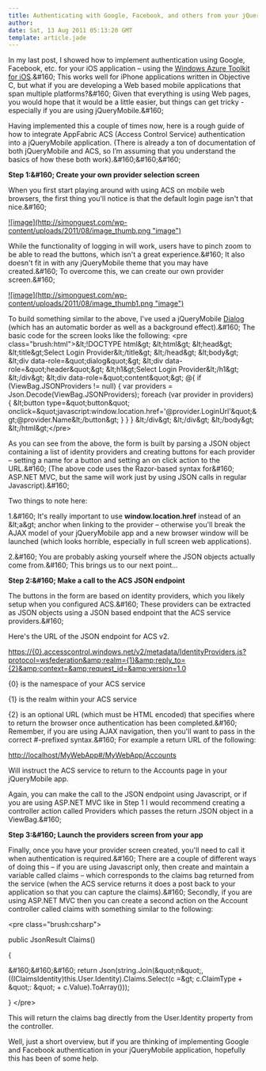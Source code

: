 ```yaml
---
title: Authenticating with Google, Facebook, and others from your jQueryMobile Application
author: 
date: Sat, 13 Aug 2011 05:13:20 GMT
template: article.jade
---
```


In my last post, I showed how to implement authentication using Google, Facebook, etc. for your iOS application – using the [Windows Azure Toolkit for iOS](http:&#x2F;&#x2F;github.com&#x2F;microsoft-dpe).&amp;#160; This works well for iPhone applications written in Objective C, but what if you are developing a Web based mobile applications that span multiple platforms?&amp;#160; Given that everything is using Web pages, you would hope that it would be a little easier, but things can get tricky - especially if you are using jQueryMobile.&amp;#160; 

Having implemented this a couple of times now, here is a rough guide of how to integrate AppFabric ACS (Access Control Service) authentication into a jQueryMobile application. (There is already a ton of documentation of both jQueryMobile and ACS, so I’m assuming that you understand the basics of how these both work).&amp;#160;&amp;#160;&amp;#160; 

**Step 1:&amp;#160; Create your own provider selection screen**

When you first start playing around with using ACS on mobile web browsers, the first thing you&#39;ll notice is that the default login page isn&#39;t that nice.&amp;#160; 

[![image](http:&#x2F;&#x2F;simonguest.com&#x2F;wp-content&#x2F;uploads&#x2F;2011&#x2F;08&#x2F;image_thumb.png &quot;image&quot;)](http:&#x2F;&#x2F;simonguest.com&#x2F;wp-content&#x2F;uploads&#x2F;2011&#x2F;08&#x2F;image.png)

While the functionality of logging in will work, users have to pinch zoom to be able to read the buttons, which isn&#39;t a great experience.&amp;#160; It also doesn&#39;t fit in with any jQueryMobile theme that you may have created.&amp;#160; To overcome this, we can create our own provider screen.&amp;#160; 

[![image](http:&#x2F;&#x2F;simonguest.com&#x2F;wp-content&#x2F;uploads&#x2F;2011&#x2F;08&#x2F;image_thumb1.png &quot;image&quot;)](http:&#x2F;&#x2F;simonguest.com&#x2F;wp-content&#x2F;uploads&#x2F;2011&#x2F;08&#x2F;image1.png)

To build something similar to the above, I&#39;ve used a jQueryMobile [Dialog](http:&#x2F;&#x2F;jquerymobile.com&#x2F;test&#x2F;docs&#x2F;pages&#x2F;dialog-alt.html) (which has an automatic border as well as a background effect).&amp;#160; The basic code for the screen looks like the following:
  &lt;pre class=&quot;brush:html&quot;&gt;&amp;lt;!DOCTYPE html&amp;gt;
&amp;lt;html&amp;gt;
&amp;lt;head&amp;gt;
    &amp;lt;title&amp;gt;Select Login Provider&amp;lt;&#x2F;title&amp;gt;
&amp;lt;&#x2F;head&amp;gt;
&amp;lt;body&amp;gt;
    &amp;lt;div data-role=&amp;quot;dialog&amp;quot;&amp;gt;
        &amp;lt;div data-role=&amp;quot;header&amp;quot;&amp;gt;
            &amp;lt;h1&amp;gt;Select Login Provider&amp;lt;&#x2F;h1&amp;gt;
        &amp;lt;&#x2F;div&amp;gt;
        &amp;lt;div data-role=&amp;quot;content&amp;quot;&amp;gt;
            @{
                if (ViewBag.JSONProviders != null)
                    {
                    var providers = Json.Decode(ViewBag.JSONProviders);
                    foreach (var provider in providers)
                    {
                        &amp;lt;button type=&amp;quot;button&amp;quot; onclick=&amp;quot;javascript:window.location.href=&#39;@provider.LoginUrl&#39;&amp;quot;&amp;gt;@provider.Name&amp;lt;&#x2F;button&amp;gt;
                    }
                }
            }
        &amp;lt;&#x2F;div&amp;gt;
    &amp;lt;&#x2F;div&amp;gt;
&amp;lt;&#x2F;body&amp;gt;
&amp;lt;&#x2F;html&amp;gt;&lt;&#x2F;pre&gt;

As you can see from the above, the form is built by parsing a JSON object containing a list of identity providers and creating buttons for each provider – setting a name for a button and setting an on click action to the URL.&amp;#160; (The above code uses the Razor-based syntax for&amp;#160; ASP.NET MVC, but the same will work just by using JSON calls in regular Javascript).&amp;#160; 

Two things to note here:

1.&amp;#160; It&#39;s really important to use **window.location.href** instead of an &amp;lt;a&amp;gt; anchor when linking to the provider – otherwise you&#39;ll break the AJAX model of your jQueryMobile app and a new browser window will be launched (which looks horrible, especially in full screen web applications).

2.&amp;#160; You are probably asking yourself where the JSON objects actually come from.&amp;#160; This brings us to our next point…

**Step 2:&amp;#160; Make a call to the ACS JSON endpoint**

The buttons in the form are based on identity providers, which you likely setup when you configured ACS.&amp;#160; These providers can be extracted as JSON objects using a JSON based endpoint that the ACS service providers.&amp;#160; 

Here&#39;s the URL of the JSON endpoint for ACS v2.

[https:&#x2F;&#x2F;{0}.accesscontrol.windows.net&#x2F;v2&#x2F;metadata&#x2F;IdentityProviders.js?protocol=wsfederation&amp;amp;realm={1}&amp;amp;reply_to={2}&amp;amp;context=&amp;amp;request_id=&amp;amp;version=1.0](https:&#x2F;&#x2F;{0}.accesscontrol.windows.net&#x2F;v2&#x2F;metadata&#x2F;IdentityProviders.js?protocol=wsfederation&amp;amp;realm={1}&amp;amp;reply_to={2}&amp;amp;context=&amp;amp;request_id=&amp;amp;version=1.0)

{0} is the namespace of your ACS service

{1} is the realm within your ACS service

{2} is an optional URL (which must be HTML encoded) that specifies where to return the browser once authentication has been completed.&amp;#160; Remember, if you are using AJAX navigation, then you&#39;ll want to pass in the correct #-prefixed syntax.&amp;#160; For example a return URL of the following:

[http:&#x2F;&#x2F;localhost&#x2F;MyWebApp#&#x2F;MyWebApp&#x2F;Accounts](http:&#x2F;&#x2F;localhost&#x2F;MyWebApp#&#x2F;MyWebApp&#x2F;Accounts)

Will instruct the ACS service to return to the Accounts page in your jQueryMobile app.

Again, you can make the call to the JSON endpoint using Javascript, or if you are using ASP.NET MVC like in Step 1 I would recommend creating a controller action called Providers which passes the return JSON object in a ViewBag.&amp;#160; 

**Step 3:&amp;#160; Launch the providers screen from your app**

Finally, once you have your provider screen created, you&#39;ll need to call it when authentication is required.&amp;#160; There are a couple of different ways of doing this – if you are using Javascript only, then create and maintain a variable called claims – which corresponds to the claims bag returned from the service (when the ACS service returns it does a post back to your application so that you can capture the claims).&amp;#160; Secondly, if you are using ASP.NET MVC then you can create a second action on the Account controller called claims with something similar to the following:

&lt;pre class=&quot;brush:csharp&quot;&gt;

public JsonResult Claims()

{

&amp;#160;&amp;#160;&amp;#160; return Json(string.Join(&amp;quot;n&amp;quot;, ((IClaimsIdentity)this.User.Identity).Claims.Select(c =&amp;gt; c.ClaimType + &amp;quot;: &amp;quot; + c.Value).ToArray()));

}
&lt;&#x2F;pre&gt;

This will return the claims bag directly from the User.Identity property from the controller.

Well, just a short overview, but if you are thinking of implementing Google and Facebook authentication in your jQueryMobile application, hopefully this has been of some help.
